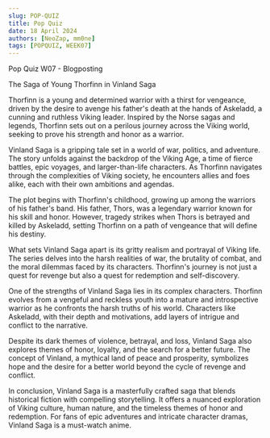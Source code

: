 ```yaml
---
slug: POP-QUIZ
title: Pop Quiz
date: 18 April 2024
authors: [NeoZap, mm0ne]
tags: [POPQUIZ, WEEK07]
---
```


Pop Quiz W07 - Blogposting

The Saga of Young Thorfinn in Vinland Saga

<!--truncate-->
Thorfinn is a young and determined warrior with a thirst for vengeance, driven by the desire to avenge his father's death at the hands of Askeladd, a cunning and ruthless Viking leader. Inspired by the Norse sagas and legends, Thorfinn sets out on a perilous journey across the Viking world, seeking to prove his strength and honor as a warrior.

Vinland Saga is a gripping tale set in a world of war, politics, and adventure. The story unfolds against the backdrop of the Viking Age, a time of fierce battles, epic voyages, and larger-than-life characters. As Thorfinn navigates through the complexities of Viking society, he encounters allies and foes alike, each with their own ambitions and agendas.

The plot begins with Thorfinn's childhood, growing up among the warriors of his father's band. His father, Thors, was a legendary warrior known for his skill and honor. However, tragedy strikes when Thors is betrayed and killed by Askeladd, setting Thorfinn on a path of vengeance that will define his destiny.

What sets Vinland Saga apart is its gritty realism and portrayal of Viking life. The series delves into the harsh realities of war, the brutality of combat, and the moral dilemmas faced by its characters. Thorfinn's journey is not just a quest for revenge but also a quest for redemption and self-discovery.

One of the strengths of Vinland Saga lies in its complex characters. Thorfinn evolves from a vengeful and reckless youth into a mature and introspective warrior as he confronts the harsh truths of his world. Characters like Askeladd, with their depth and motivations, add layers of intrigue and conflict to the narrative.

Despite its dark themes of violence, betrayal, and loss, Vinland Saga also explores themes of honor, loyalty, and the search for a better future. The concept of Vinland, a mythical land of peace and prosperity, symbolizes hope and the desire for a better world beyond the cycle of revenge and conflict.

In conclusion, Vinland Saga is a masterfully crafted saga that blends historical fiction with compelling storytelling. It offers a nuanced exploration of Viking culture, human nature, and the timeless themes of honor and redemption. For fans of epic adventures and intricate character dramas, Vinland Saga is a must-watch anime.
